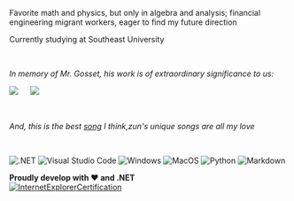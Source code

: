 Favorite math and physics, but only in algebra and analysis; financial engineering migrant workers, eager to find my future direction

Currently studying at Southeast University

<br>

_In memory of Mr. Gosset, his work is of extraordinary significance to us:_

![](http://latex.codecogs.com/svg.latex?t=\frac{\bar{X}-\mu}{\frac{S_n}{\sqrt(n)}})
&emsp;
![](http://latex.codecogs.com/svg.latex?f(x)=\frac{\Gamma(\frac{n+1}{2})}{\sqrt(n\pi)\Gamma(\frac{n}{2})}(1+\frac{x^2}{n})^{-\frac{n+1}{2}})

<br>

_And, this is the best [song](https://music.163.com/#/song?id=22636647) I think,zun's unique songs are all my love_
 
 <br>
 
![.NET](https://img.shields.io/badge/.NET-5C2D91?logo=.net)
![Visual Studio Code](https://img.shields.io/badge/Visual%20Studio%20Code-007ACC?logo=Visual+Studio+Code)
![Windows](https://img.shields.io/badge/Windows-0078D6?logo=Windows)
![MacOS](https://img.shields.io/badge/MacOS-000000?logo=Apple&logoColor=white)
![Python](https://img.shields.io/badge/Python-5C2D91?logo=Python&logoColor=white)
![Markdown](https://img.shields.io/badge/Markdown-804020?logo=Markdown&logoColor=white)


**Proudly develop with ❤️ and .NET**
<br>
[![InternetExplorerCertification](https://cdn.jsdelivr.net/gh/KevinZonda/KevinZonda@141c70efebef04086195f14e2b6febb8c5a63787/img/IE-Certification.gif)](https://www.microsoft.com/en-gb/download/internet-explorer.aspx)
